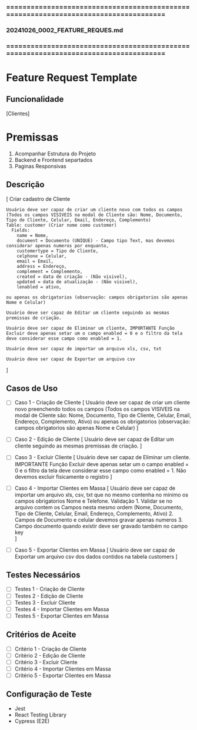 ### ====================================================================================
### 20241026_0002_FEATURE_REQUES.md
### ====================================================================================

# Feature Request Template

## Funcionalidade
[Clientes]

# Premissas
  1. Acompanhar Estrutura do Projeto
  2. Backend e Frontend separtados
  3. Paginas Responsivas


## Descrição
[
    Criar cadastro de Cliente

    Usuário deve ser capaz de criar um cliente novo com todos os campos 
    (Todos os campos VISIVEIS na modal de Cliente são: Nome, Documento, Tipo de Cliente, Celular, Email, Endereço, Complemento) 
    Table: customer (Criar nome como customer)
      Fields: 
        name = Nome, 
        document = Documento (UNIQUE) - Campo tipo Text, mas devemos considerar apenas numeros por enquanto, 
        customertype = Tipo de Cliente, 
        celphone = Celular, 
        email = Email, 
        address = Endereço, 
        complement = Complemento,
        created = data de criação - (Não visivel),
        updated = data de atualização - (Não visivel),
        lenabled = ativo,

    ou apenas os obrigatorios (observação: campos obrigatorios são apenas Nome e Celular)
    
    Usuário deve ser capaz de Editar um cliente seguindo as mesmas premissas de criação.
    
    Usuário deve ser capaz de Eliminar um cliente, IMPORTANTE Função Excluir deve apenas setar um o campo enabled = 0 e o filtro da tela deve considerar esse campo como enabled = 1.

    Usuário deve ser capaz de importar um arquivo xls, csv, txt

    Usuário deve ser capaz de Exportar um arquivo csv

]

## Casos de Uso
- [ ] Caso 1 - Criação de Cliente
    [
      Usuário deve ser capaz de criar um cliente novo preenchendo todos os campos 
      (Todos os campos VISIVEIS na modal de Cliente são: Nome, Documento, Tipo de Cliente, Celular, Email, Endereço, Complemento, Ativo) 
      ou apenas os obrigatorios (observação: campos obrigatorios são apenas Nome e Celular)
    ]

- [ ] Caso 2 - Edição de Cliente
    [
      Usuário deve ser capaz de Editar um cliente seguindo as mesmas premissas de criação.
    ]

- [ ] Caso 3 - Excluir Cliente
    [
      Usuário deve ser capaz de Eliminar um cliente. 
      IMPORTANTE Função Excluir deve apenas setar um o campo enabled = 0 e o filtro da tela deve considerar esse campo como enabled = 1.
      Não devemos excluir fisicamente o registro
    ]

- [ ] Caso 4 - Importar Clientes em Massa
    [
      Usuário deve ser capaz de importar um arquivo xls, csv, txt que no mesmo contenha no minimo os campos obrigatorios Nome e Telefone. 
      Validação
      1. Validar se no arquivo contem os Campos nesta mesmo ordem (Nome, Documento, Tipo de Cliente, Celular, Email, Endereço, Complemento, Ativo)
      2. Campos de Documento e celular devemos gravar apenas numeros 
      3. Campo documento quando existir deve ser gravado também no campo key      
    ]

- [ ] Caso 5 - Exportar Clientes em Massa
    [
      Usuário deve ser capaz de Exportar um arquivo csv dos dados contidos na tabela customers
    ]

## Testes Necessários
- [ ] Testes 1 - Criação de Cliente
- [ ] Testes 2 - Edição de Cliente
- [ ] Testes 3 - Excluir Cliente
- [ ] Testes 4 - Importar Clientes em Massa
- [ ] Testes 5 - Exportar Clientes em Massa

## Critérios de Aceite
- [ ] Critério 1 - Criação de Cliente
- [ ] Critério 2 - Edição de Cliente
- [ ] Critério 3 - Excluir Cliente
- [ ] Critério 4 - Importar Clientes em Massa
- [ ] Critério 5 - Exportar Clientes em Massa

## Configuração de Teste
- Jest
- React Testing Library
- Cypress (E2E)